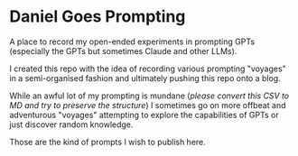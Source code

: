 # Daniel Goes Prompting

A place to record my open-ended experiments in prompting GPTs (especially the GPTs but sometimes Claude and other LLMs).

I created this repo with the idea of recording various prompting "voyages" in a semi-organised fashion and ultimately pushing this repo onto a blog. 

While an awful lot of my prompting is mundane (*please convert this CSV to MD and try to preserve the structure*) I sometimes go on more offbeat and adventurous "voyages" attempting to explore the capabilities of GPTs or just discover random knowledge. 

Those are the kind of prompts I wish to publish here. 
